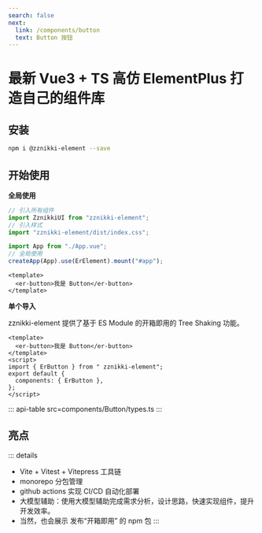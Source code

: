 ```yaml
---
search: false
next:
  link: /components/button
  text: Button 按钮
---
```


# 最新 Vue3 + TS 高仿 ElementPlus 打造自己的组件库

## 安装

```bash
npm i @zznikki-element --save
```

## 开始使用

**全局使用**

```js
// 引入所有组件
import ZznikkiUI from "zznikki-element";
// 引入样式
import "zznikki-element/dist/index.css";

import App from "./App.vue";
// 全局使用
createApp(App).use(ErElement).mount("#app");
```

```vue
<template>
  <er-button>我是 Button</er-button>
</template>
```

**单个导入**

zznikki-element 提供了基于 ES Module 的开箱即用的 Tree Shaking 功能。

```vue
<template>
  <er-button>我是 Button</er-button>
</template>
<script>
import { ErButton } from " zznikki-element";
export default {
  components: { ErButton },
};
</script>
```

::: api-table src=components/Button/types.ts
:::

## 亮点

::: details

- Vite + Vitest + Vitepress 工具链
- monorepo 分包管理
- github actions 实现 CI/CD 自动化部署
- 大模型辅助：使用大模型辅助完成需求分析，设计思路，快速实现组件，提升开发效率。
- 当然，也会展示 发布“开箱即用” 的 npm 包
  :::